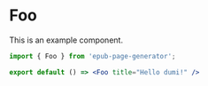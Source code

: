 # Foo

This is an example component.

```jsx
import { Foo } from 'epub-page-generator';

export default () => <Foo title="Hello dumi!" />
```
